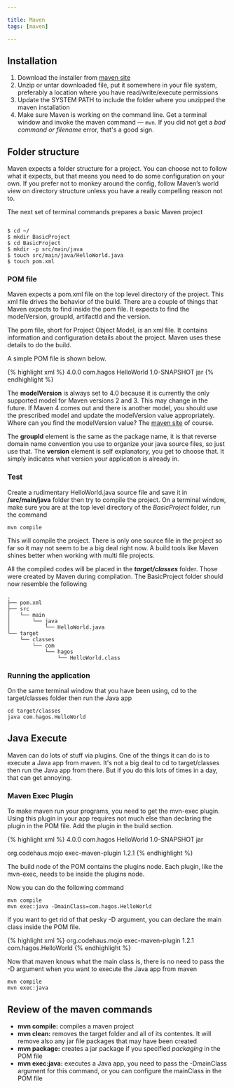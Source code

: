 ```yaml
---

title: Maven
tags: [maven]

---
```




## Installation

1. Download the installer from  [maven site](http://maven.apache.org/download.cgi)
2. Unzip or untar downloaded file, put it somewhere in your file system, preferably a location where you have read/write/execute permissions
3. Update the SYSTEM PATH to include the folder where you unzipped the maven installation
4.  Make sure Maven is working on the command line. Get a terminal window and invoke the maven command &#x2014; `mvn`. If you did not get a *bad command or filename* error, that's a good sign.

## Folder structure

Maven expects a folder structure for a project. You can choose not to follow what it expects, but that means you need to do some configuration on your own. If you prefer not to monkey around the config, follow Maven’s world view on directory structure unless you have a really compelling reason not to.

The next set of terminal commands prepares a basic Maven project

~~~

$ cd ~/
$ mkdir BasicProject
$ cd BasicProject
$ mkdir -p src/main/java
$ touch src/main/java/HelloWorld.java
$ touch pom.xml

~~~

### POM file

Maven expects a pom.xml file on the top level directory of the project. This xml file drives the behavior of the build. There are a couple of things that Maven expects to find inside the pom file. It expects to find the modelVersion, groupId, artifactId and the version.

The pom file, short for Project Object Model, is an xml file. It contains information and configuration details about the project. Maven uses these details to do the build.

A simple POM file is shown below.

{% highlight xml %}
<project>
  <modelVersion>4.0.0</modelVersion>
  <groupId>com.hagos</groupId>
  <artifactId>HelloWorld</artifactId>
  <version>1.0-SNAPSHOT</version>
  <packaging>jar</packaging>
</project>
{% endhighlight %}

The **modelVersion** is always set to 4.0 because it is currently the only supported model for Maven versions 2 and 3. This may change in the future. If Maven 4 comes out and there is another model, you should use the prescribed model and update the modelVersion value appropriately. Where can you find the modelVersion value? The [maven site](https://maven.apache.org/pom.html) of course.

The **groupId** element is the same as the package name, it is that reverse domain name convention you use to organize your java source files, so just use that. The **version** element is self explanatory, you get to choose that. It simply indicates what version your application is already in.

### Test

Create a rudimentary HelloWorld.java source file and save it in **/src/main/java** folder then try to compile the project. On a terminal window, make sure you are at the top level directory of the *BasicProject* folder, run the command

`mvn compile`

This will compile the project. There is only one source file in the project so far so it may not seem to be a big deal right now. A build tools like Maven shines better when working with multi file projects.

All the compiled codes will be placed in the ***target/classes*** folder. Those were created by Maven during compilation. The BasicProject folder should now resemble the following

    .
    ├── pom.xml
    ├── src
    │   └── main
    │       └── java
    │           └── HelloWorld.java
    └── target
        └── classes
            └── com
                └── hagos
                    └── HelloWorld.class

### Running the application

On the same terminal window that you have been using, cd to the target/classes folder then run the Java app

`cd target/classes`  
`java com.hagos.HelloWorld`

## Java Execute

Maven can do lots of stuff via plugins. One of the things it can do is to execute a Java app from maven. It's not a big deal to cd to target/classes then run the Java app from there. But if you do this lots of times in a day, that can get annoying.

### Maven Exec Plugin

To make maven run your programs, you need to get the mvn-exec plugin. Using this plugin in your app requires not much else than declaring the plugin in the POM file. Add the plugin in the build section.

{% highlight xml %}
<project>
  <modelVersion>4.0.0</modelVersion>
  <groupId>com.hagos</groupId>
  <artifactId>HelloWorld</artifactId>
  <version>1.0-SNAPSHOT</version>
  <packaging>jar</packaging>

  <build>
    <plugins>
      <plugin>
        <groupId>org.codehaus.mojo</groupId>
        <artifactId>exec-maven-plugin</artifactId>
        <version>1.2.1</version>
      </plugin>
    </plugins>
  </build>
</project>
{% endhighlight %}

The build node of the POM contains the plugins node. Each plugin, like the mvn-exec, needs to be inside the plugins node.

Now you can do the following command

`mvn compile`  
`mvn exec:java -DmainClass=com.hagos.HelloWorld`

If you want to get rid of that pesky -D argument, you can declare the main class inside the POM file.

{% highlight xml %}
<plugin>
  <groupId>org.codehaus.mojo</groupId>
  <artifactId>exec-maven-plugin</artifactId>
  <version>1.2.1</version>
  <configuration>
    <mainClass>com.hagos.HelloWorld</mainClass>
  </configuration>
</plugin>
{% endhighlight %}

Now that maven knows what the main class is, there is no need to pass the -D argument when you want to execute the Java app from maven

`mvn compile`  
`mvn exec:java`  

## Review of the maven commands

-   **mvn compile:** compiles a maven project
-   **mvn clean:** removes the target folder and all of its contentes. It will remove also any jar file packages that may have been created
-   **mvn package:** creates a jar package if you specified *packaging* in the POM file
-   **mvn exec:java:** executes a Java app, you need to pass the -DmainClass argument for this command, or you can configure the mainClass in the POM file
